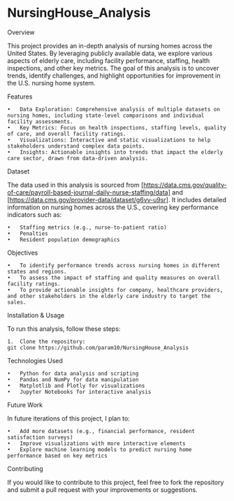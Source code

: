 # NursingHouse_Analysis

Overview

This project provides an in-depth analysis of nursing homes across the United States. By leveraging publicly available data, we explore various aspects of elderly care, including facility performance, staffing, health inspections, and other key metrics. The goal of this analysis is to uncover trends, identify challenges, and highlight opportunities for improvement in the U.S. nursing home system.

Features

	•	Data Exploration: Comprehensive analysis of multiple datasets on nursing homes, including state-level comparisons and individual facility assessments.
	•	Key Metrics: Focus on health inspections, staffing levels, quality of care, and overall facility ratings.
	•	Visualizations: Interactive and static visualizations to help stakeholders understand complex data points.
	•	Insights: Actionable insights into trends that impact the elderly care sector, drawn from data-driven analysis.

Dataset

The data used in this analysis is sourced from [https://data.cms.gov/quality-of-care/payroll-based-journal-daily-nurse-staffing/data] and [https://data.cms.gov/provider-data/dataset/g6vv-u9sr]. It includes detailed information on nursing homes across the U.S., covering key performance indicators such as:

	•	Staffing metrics (e.g., nurse-to-patient ratio)
	•	Penalties
	•	Resident population demographics

Objectives

	•	To identify performance trends across nursing homes in different states and regions.
	•	To assess the impact of staffing and quality measures on overall facility ratings.
	•	To provide actionable insights for company, healthcare providers, and other stakeholders in the elderly care industry to target the sales.



Installation & Usage

To run this analysis, follow these steps:

	1.	Clone the repository:
 	git clone https://github.com/param10/NursingHouse_Analysis

 Technologies Used

	•	Python for data analysis and scripting
	•	Pandas and NumPy for data manipulation
	•	Matplotlib and Plotly for visualizations
	•	Jupyter Notebooks for interactive analysis

Future Work

In future iterations of this project, I plan to:

	•	Add more datasets (e.g., financial performance, resident satisfaction surveys)
	•	Improve visualizations with more interactive elements
	•	Explore machine learning models to predict nursing home performance based on key metrics

Contributing

If you would like to contribute to this project, feel free to fork the repository and submit a pull request with your improvements or suggestions.
